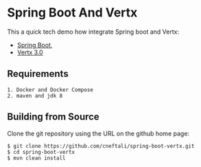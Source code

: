 # Spring Boot And Vertx

This a quick tech demo how integrate Spring boot and Vertx:

- [Spring Boot](http://projects.spring.io/spring-boot/),
- [Vertx 3.0](http://vertx.io/)

## Requirements
    1. Docker and Docker Compose
    2. maven and jdk 8
    
## Building from Source

Clone the git repository using the URL on the github home page:

    $ git clone https://github.com/cneftali/spring-boot-vertx.git
    $ cd spring-boot-vertx
    $ mvn clean install
